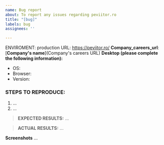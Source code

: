 ```yaml
---
name: Bug report
about: To report any issues regarding peviitor.ro
title: "[bug]"
labels: bug
assignees: ''

---
```


ENVIROMENT: production
URL: https://peviitor.ro/
**Company_careers_url**: [**Company's name**](Company's careers URL)
**Desktop (please complete the following information):**
 - OS: 
 - Browser:
 - Version: 

### **STEPS TO REPRODUCE:**
1) ...
2) ...

>**EXPECTED RESULTS:**
...

>**ACTUAL RESULTS:**
...

**Screenshots**
...
